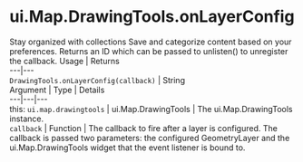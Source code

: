  
#  ui.Map.DrawingTools.onLayerConfig
Stay organized with collections  Save and categorize content based on your preferences. 
Returns an ID which can be passed to unlisten() to unregister the callback.
Usage | Returns  
---|---  
`DrawingTools.onLayerConfig(callback)` | String  
Argument | Type | Details  
---|---|---  
this: `ui.map.drawingtools` | ui.Map.DrawingTools | The ui.Map.DrawingTools instance.  
`callback` | Function | The callback to fire after a layer is configured. The callback is passed two parameters: the configured GeometryLayer and the ui.Map.DrawingTools widget that the event listener is bound to.  
